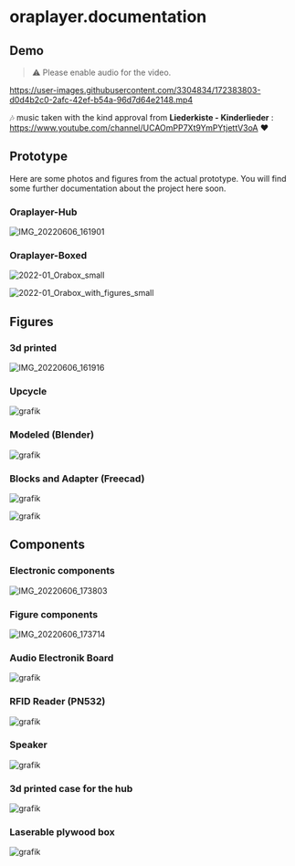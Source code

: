 # oraplayer.documentation


## Demo

> :warning: Please enable audio for the video.

https://user-images.githubusercontent.com/3304834/172383803-d0d4b2c0-2afc-42ef-b54a-96d7d64e2148.mp4

🎶 music taken with the kind approval from **Liederkiste - Kinderlieder** : https://www.youtube.com/channel/UCAOmPP7Xt9YmPYtjettV3oA ♥️

## Prototype

Here are some photos and figures from the actual prototype.
You will find some further documentation about the project here soon.


### Oraplayer-Hub

![IMG_20220606_161901](https://user-images.githubusercontent.com/3304834/172487466-e2a08731-6e55-4867-ac03-860545d02d60.jpg)


### Oraplayer-Boxed

![2022-01_Orabox_small](https://user-images.githubusercontent.com/3304834/171632494-59f620b6-85a5-46d6-8898-330af49d991e.jpg)

![2022-01_Orabox_with_figures_small](https://user-images.githubusercontent.com/3304834/171632610-7a076e9d-be03-438a-8a10-21dc49c97c88.jpg)



## Figures 

### 3d printed 

![IMG_20220606_161916](https://user-images.githubusercontent.com/3304834/172487840-8ad096ee-b646-41e1-b80b-e0c0ff06c7c4.jpg)


### Upcycle

![grafik](https://user-images.githubusercontent.com/3304834/171637147-7d628f70-461d-4541-88f4-601448054f88.png)



### Modeled (Blender)

![grafik](https://user-images.githubusercontent.com/3304834/171632141-c7ee04ce-536f-4732-9788-666fa65f62df.png)

### Blocks and Adapter (Freecad)

![grafik](https://user-images.githubusercontent.com/3304834/171633082-c5dde476-8176-4a56-ae5c-8a7313c6c69c.png)

![grafik](https://user-images.githubusercontent.com/3304834/171633210-760f77f6-5f07-4dc5-8f45-16fb41d518b8.png)


## Components

### Electronic components

![IMG_20220606_173803](https://user-images.githubusercontent.com/3304834/172487628-d58db7f1-2f77-4d6d-bf75-fd4e9f363265.jpg)

### Figure components

![IMG_20220606_173714](https://user-images.githubusercontent.com/3304834/172488378-fc63fd89-03e6-424b-b614-68b136d3c17f.jpg)


### Audio Electronik Board

![grafik](https://user-images.githubusercontent.com/3304834/171638121-e4d31153-e4f7-475d-a787-7b2c08bb13a2.png)

### RFID Reader (PN532)

![grafik](https://user-images.githubusercontent.com/3304834/171638422-f176b736-2c66-40b2-80c2-19245c2fb25c.png)

### Speaker

![grafik](https://user-images.githubusercontent.com/3304834/171638692-cd37b225-c546-4924-8c73-f1da43713071.png)

### 3d printed case for the hub

![grafik](https://user-images.githubusercontent.com/3304834/171636503-d05e8cc4-ab8a-49f0-974a-d5417b4297f9.png)

### Laserable plywood box

![grafik](https://user-images.githubusercontent.com/3304834/171637757-9fe8e25f-3134-4bc3-8bf0-0283129aabd1.png)


